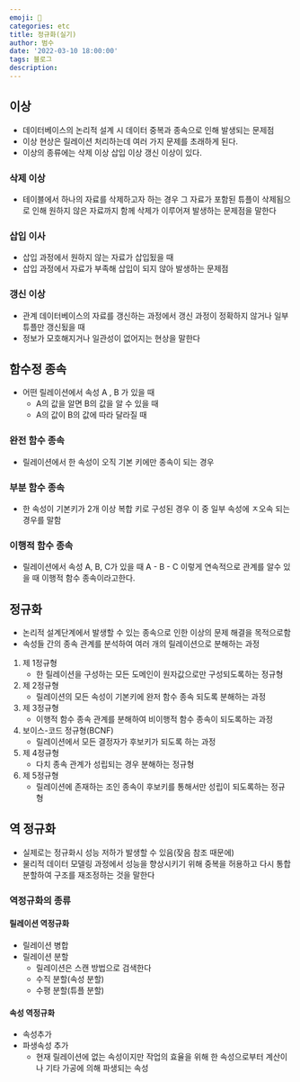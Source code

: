 ```yaml
---
emoji: 🏃
categories: etc
title: 정규화(실기)
author: 범수
date: '2022-03-10 18:00:00'
tags: 블로그
description:
---
```


## 이상

- 데이터베이스의 논리적 설계 시 데이터 중복과 종속으로 인해 발생되는 문제점
- 이상 현상은 릴레이션 처리하는데 여러 가지 문제를 초래하게 된다.
- 이상의 종류에는 삭제 이상 삽입 이상 갱신 이상이 있다.

### 삭제 이상

- 테이블에서 하나의 자료를 삭제하고자 하는 경우 그 자료가 포함된 튜플이 삭제됨으로 인해 원하지 않은 자료까지 함께 삭제가 이루어져 발생하는 문제점을 말한다

### 삽입 이사

- 삽입 과정에서 원하지 않는 자료가 삽입됬을 때
- 삽입 과정에서 자료가 부족해 삽입이 되지 않아 발생하는 문제점

### 갱신 이상

- 관계 데이터베이스의 자료를 갱신하는 과정에서 갱신 과정이 정확하지 않거나 일부 튜플만 갱신됬을 때
- 정보가 모호해지거나 일관성이 없어지는 현상을 말한다

## 함수정 종속

- 어떤 릴레이션에서 속성 A , B 가 있을 때
  - A의 값을 알면 B의 값을 알 수 있을 때
  - A의 값이 B의 값에 따라 달라질 때

### 완전 함수 종속

- 릴레이션에서 한 속성이 오직 기본 키에만 종속이 되는 경우

### 부분 함수 종속

- 한 속성이 기본키가 2개 이상 복합 키로 구성된 경우 이 중 일부 속성에 ㅈ오속 되는 경우를 말함

### 이행적 함수 종속

- 릴레이션에서 속성 A, B, C가 있을 때 A - B - C 이렇게 연속적으로 관계를 알수 있을 때 이행적 함수 종속이라고한다.
   
## 정규화

- 논리적 설계단계에서 발생할 수 있는 종속으로 인한 이상의 문제 해결을 목적으로함
- 속성들 간의 종속 관계를 분석하여 여러 개의 릴레이션으로 분해하는 과정

1. 제 1정규형
   - 한 릴레이션을 구성하는 모든 도메인이 원자값으로만 구성되도록하는 정규형
2. 제 2정규형
   - 릴레이션의 모든 속성이 기본키에 완저 함수 종속 되도록 분해하는 과정
3. 제 3정규형
   - 이행적 함수 종속 관계를 분해하여 비이행적 함수 종속이 되도록하는 과정
4. 보이스-코드 정규형(BCNF)
   - 릴레이션에서 모든 결정자가 후보키가 되도록 하는 과정
5. 제 4정규형
   - 다치 종속 관계가 성립되는 경우 분해하는 정규형
6. 제 5정규형
   - 릴레이션에 존재하는 조인 종속이 후보키를 통해서만 성립이 되도록하는 정규형

## 역 정규화

- 실제로는 정규화시 성능 저하가 발생할 수 있음(잦음 참조 때문에)
- 물리적 데이터 모델링 과정에서 성능을 향상시키기 위해 중복을 허용하고 다시 통합 분할하여 구조를 재조정하는 것을 말한다

### 역정규화의 종류

#### 릴레이션 역정규화

- 릴레이션 병합
- 릴레이션 분할
  - 릴레이션은 스캔 방법으로 검색한다
  - 수직 분할(속성 분할)
  - 수평 분할(튜플 분할)

#### 속성 역정규화

- 속성추가
- 파생속성 추가
  - 현재 릴레이션에 없는 속성이지만 작업의 효율을 위해 한 속성으로부터 계산이나 기타 가공에 의해 파생되는 속성

